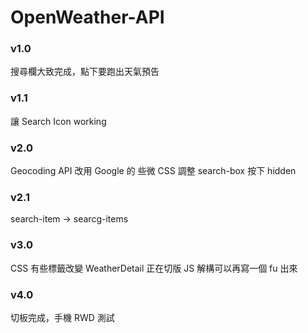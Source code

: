# OpenWeather-API

### v1.0

搜尋欄大致完成，點下要跑出天氣預告

### v1.1

讓 Search Icon working

### v2.0

Geocoding API 改用 Google 的
些微 CSS 調整
search-box 按下 hidden

### v2.1

search-item -> searcg-items

### v3.0

CSS 有些標籤改變
WeatherDetail 正在切版
JS 解構可以再寫一個 fu 出來

### v4.0

切板完成，手機 RWD 測試

